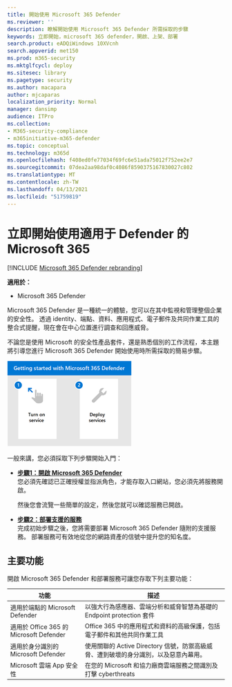 ```yaml
---
title: 開始使用 Microsoft 365 Defender
ms.reviewer: ''
description: 瞭解開始使用 Microsoft 365 Defender 所需採取的步驟
keywords: 立即開始，microsoft 365 defender，開啟、上架、部署
search.product: eADQiWindows 10XVcnh
search.appverid: met150
ms.prod: m365-security
ms.mktglfcycl: deploy
ms.sitesec: library
ms.pagetype: security
ms.author: macapara
author: mjcaparas
localization_priority: Normal
manager: dansimp
audience: ITPro
ms.collection:
- M365-security-compliance
- m365initiative-m365-defender
ms.topic: conceptual
ms.technology: m365d
ms.openlocfilehash: f408ed0fe77034f69fc6e51ada75012f752ee2e7
ms.sourcegitcommit: 07dea2aa98daf0c4086f8590375167830027c802
ms.translationtype: MT
ms.contentlocale: zh-TW
ms.lasthandoff: 04/13/2021
ms.locfileid: "51759819"
---
```

# <a name="get-started-with-microsoft-365-for-defender"></a>立即開始使用適用于 Defender 的 Microsoft 365

[!INCLUDE [Microsoft 365 Defender rebranding](../includes/microsoft-defender.md)]

**適用於：**
- Microsoft 365 Defender

Microsoft 365 Defender 是一種統一的體驗，您可以在其中監視和管理整個企業的安全性。 透過 identity、端點、資料、應用程式、電子郵件及共同作業工具的整合式提醒，現在會在中心位置進行調查和回應威脅。 

不論您是使用 Microsoft 的安全性產品套件，還是熟悉個別的工作流程，本主題將引導您進行 Microsoft 365 Defender 開始使用時所需採取的簡易步驟。

![Microsoft 365 Defender 步驟快速入門的影像](../../media/mtp/get-started-m365d.png)

一般來講，您必須採取下列步驟開始入門：

- **[步驟1：開啟 Microsoft 365 Defender](m365d-enable.md)** <br>
    您必須先確認已正確授權並指派角色，才能存取入口網站，您必須先將服務開啟。 

    然後您會流覽一些簡單的設定，然後您就可以確認服務已開啟。

- **[步驟2：部署支援的服務](deploy-supported-services.md)** <br>
    完成初始步驟之後，您將需要部署 Microsoft 365 Defender 隨附的支援服務。 部署服務可有效地從您的網路資產的信號中提升您的知名度。


## <a name="key-capabilities"></a>主要功能
開啟 Microsoft 365 Defender 和部署服務可讓您存取下列主要功能：


| 功能 | 描述 |
| ------ | ------ |
| 適用於端點的 Microsoft Defender | 以強大行為感應器、雲端分析和威脅智慧為基礎的 Endpoint protection 套件 |
|適用於 Office 365 的 Microsoft Defender | Office 365 中的應用程式和資料的高級保護，包括電子郵件和其他共同作業工具 |
| 適用於身分識別的 Microsoft Defender | 使用關聯的 Active Directory 信號，防禦高級威脅、遭到破壞的身分識別，以及惡意內幕用。 |
| Microsoft 雲端 App 安全性 | 在您的 Microsoft 和協力廠商雲端服務之間識別及打擊 cyberthreats |





